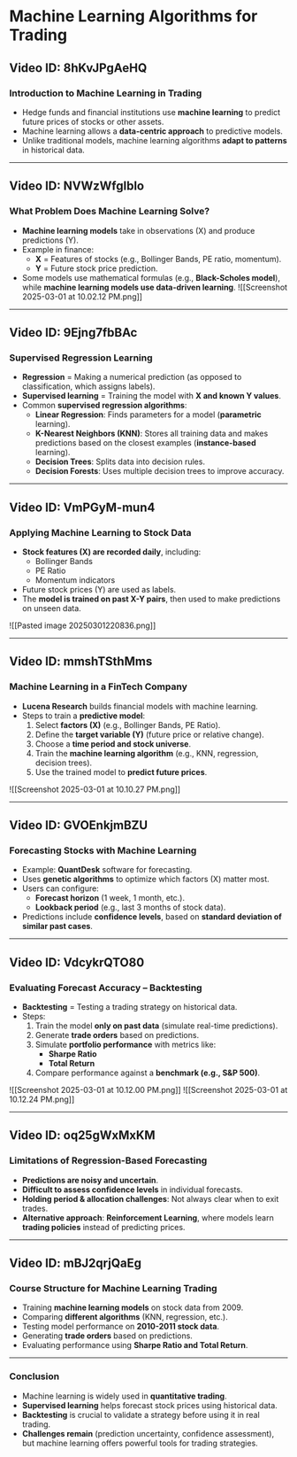 # Machine Learning Algorithms for Trading

## Video ID: 8hKvJPgAeHQ
### Introduction to Machine Learning in Trading
- Hedge funds and financial institutions use **machine learning** to predict future prices of stocks or other assets.
- Machine learning allows a **data-centric approach** to predictive models.
- Unlike traditional models, machine learning algorithms **adapt to patterns** in historical data.

---

## Video ID: NVWzWfglblo
### What Problem Does Machine Learning Solve?
- **Machine learning models** take in observations (X) and produce predictions (Y).
- Example in finance:
  - **X** = Features of stocks (e.g., Bollinger Bands, PE ratio, momentum).
  - **Y** = Future stock price prediction.
- Some models use mathematical formulas (e.g., **Black-Scholes model**), while **machine learning models use data-driven learning**.
![[Screenshot 2025-03-01 at 10.02.12 PM.png]]
---

## Video ID: 9Ejng7fbBAc
### Supervised Regression Learning
- **Regression** = Making a numerical prediction (as opposed to classification, which assigns labels).
- **Supervised learning** = Training the model with **X and known Y values**.
- Common **supervised regression algorithms**:
  - **Linear Regression**: Finds parameters for a model (**parametric** learning).
  - **K-Nearest Neighbors (KNN)**: Stores all training data and makes predictions based on the closest examples (**instance-based** learning).
  - **Decision Trees**: Splits data into decision rules.
  - **Decision Forests**: Uses multiple decision trees to improve accuracy.

---

## Video ID: VmPGyM-mun4
### Applying Machine Learning to Stock Data
- **Stock features (X) are recorded daily**, including:
  - Bollinger Bands
  - PE Ratio
  - Momentum indicators
- Future stock prices (Y) are used as labels.
- The **model is trained on past X-Y pairs**, then used to make predictions on unseen data.

![[Pasted image 20250301220836.png]]

---

## Video ID: mmshTSthMms
### Machine Learning in a FinTech Company
- **Lucena Research** builds financial models with machine learning.
- Steps to train a **predictive model**:
  1. Select **factors (X)** (e.g., Bollinger Bands, PE Ratio).
  2. Define the **target variable (Y)** (future price or relative change).
  3. Choose a **time period and stock universe**.
  4. Train the **machine learning algorithm** (e.g., KNN, regression, decision trees).
  5. Use the trained model to **predict future prices**.

![[Screenshot 2025-03-01 at 10.10.27 PM.png]]



---

## Video ID: GVOEnkjmBZU
### Forecasting Stocks with Machine Learning
- Example: **QuantDesk** software for forecasting.
- Uses **genetic algorithms** to optimize which factors (X) matter most.
- Users can configure:
  - **Forecast horizon** (1 week, 1 month, etc.).
  - **Lookback period** (e.g., last 3 months of stock data).
- Predictions include **confidence levels**, based on **standard deviation of similar past cases**.


---

## Video ID: VdcykrQTO80
### Evaluating Forecast Accuracy – Backtesting
- **Backtesting** = Testing a trading strategy on historical data.
- Steps:
  1. Train the model **only on past data** (simulate real-time predictions).
  2. Generate **trade orders** based on predictions.
  3. Simulate **portfolio performance** with metrics like:
     - **Sharpe Ratio**
     - **Total Return**
  4. Compare performance against a **benchmark (e.g., S&P 500)**.

![[Screenshot 2025-03-01 at 10.12.00 PM.png]]
![[Screenshot 2025-03-01 at 10.12.24 PM.png]]

---

## Video ID: oq25gWxMxKM
### Limitations of Regression-Based Forecasting
- **Predictions are noisy and uncertain**.
- **Difficult to assess confidence levels** in individual forecasts.
- **Holding period & allocation challenges**: Not always clear when to exit trades.
- **Alternative approach**: **Reinforcement Learning**, where models learn **trading policies** instead of predicting prices.

---

## Video ID: mBJ2qrjQaEg
### Course Structure for Machine Learning Trading
- Training **machine learning models** on stock data from 2009.
- Comparing **different algorithms** (KNN, regression, etc.).
- Testing model performance on **2010-2011 stock data**.
- Generating **trade orders** based on predictions.
- Evaluating performance using **Sharpe Ratio and Total Return**.

---

### Conclusion
- Machine learning is widely used in **quantitative trading**.
- **Supervised learning** helps forecast stock prices using historical data.
- **Backtesting** is crucial to validate a strategy before using it in real trading.
- **Challenges remain** (prediction uncertainty, confidence assessment), but machine learning offers powerful tools for trading strategies.

